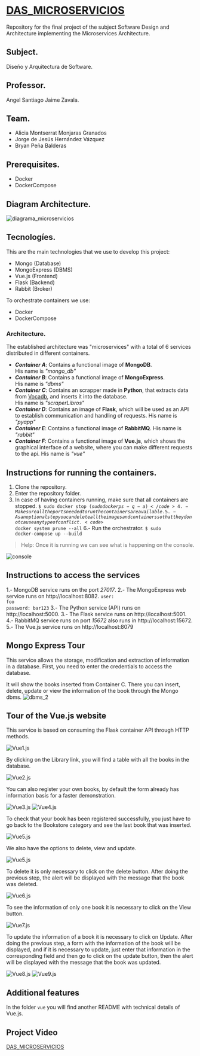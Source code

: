 # [DAS_MICROSERVICIOS](https://github.com/alicia-granados/DAS_MICROSERVICIOS)
Repository for the final project of the subject Software Design and Architecture implementing the Microservices Architecture.

## Subject.
Diseño y Arquitectura de Software.

## Professor.
Angel Santiago Jaime Zavala.

## Team.
- Alicia Montserrat Monjaras Granados
- Jorge de Jesús Hernández Vázquez
- Bryan Peña Balderas

## Prerequisites.
- Docker
- DockerCompose

## Diagram Architecture.
![diagrama_microservicios](/Ordinario/assets/Diagram/Diagram_microservices.jpg)

## Tecnologíes.
This are the main technologies that we use to develop this project:
- Mongo (Database)
- MongoExpress (DBMS)
- Vue.js (Frontend)
- Flask (Backend)
- Rabbit (Broker)

To orchestrate containers we use:
- Docker
- DockerCompose

### Architecture.
The established architecture was "microservices" with a total of 6 services distributed in different containers.
- ***Container A***: Contains a functional image of **MongoDB**.  
His name is *"mongo_db"*
- ***Container B***: Contains a functional image of **MongoExpress**.  
His name is *"dbms"*
- ***Container C***: Contains an scrapper made in **Python**, that extracts data from 
[Vocadb](https://developers.google.com/books), and inserts it into the database.  
His name is *"scraperLibros"*
- ***Container D***: Contains an image of **Flask**, which will be used as an API to establish communication and handling of requests.
His name is  *"pyapp"*
- ***Container E***: Contains a functional image of **RabbitMQ**.
His name is  *"rabbit"*
- ***Container F***: Contains a functional image of **Vue.js**, which shows the graphical interface of a website, where you can make different requests to the api.
His name is  *"vue"*


## Instructions for running the containers.
1. Clone the repository.
2. Enter the repository folder.
3. In case of having containers running, make sure that all containers are stopped.
<code>$ sudo docker stop $(sudo docker ps -q -a)</code>
4.- Make sure all the ports needed to run the containers are available.
5.- As an optional step you can delete all the images and containers so that they do not cause any  type of conflict .
<code>$ docker system prune --all</code>
6.- Run the orchestrator.
<code>$ sudo docker-compose up --build</code>
> Help: Once it is running we can see what is happening on the console.

![console](Ordinario/assets/console/console.jpg)

## Instructions to access the services
1.- MongoDB service runs on the port *27017*.
2.- The MongoExpress web service runs on http://localhost:8082.
<code>user: foo</code>  
<code>password: bar123</code>
3.- The Python service (API) runs on http://localhost:5000.
3.- The Flask service runs on http://localhost:5001.
4.- RabbitMQ service runs on port *15672*  also runs in http://localhost:15672.
5.- The Vue.js service runs on http://localhost:8079

## Mongo Express Tour
This service allows the storage, modification and extraction of information in a database. First, you need to enter the credentials to access the database.

It will show the books inserted from Container C. There you can insert, delete, update or view the information of the book through the Mongo dbms.
![dbms_2](Ordinario/assets/Mongo_Express/dbms_1.jpeg)

## Tour of the Vue.js website
This service is based on consuming the Flask container API through HTTP methods.

![Vue1.js](Ordinario/assets/Vue/vue_1.jpeg)

By clicking on the Library link, you will find a table with all the books in the database.

![Vue2.js](Ordinario/assets/Vue/vue_2.jpeg)

You can also register your own books, by default the form already has information
basis for a faster demonstration.

![Vue3.js](Ordinario/assets/Vue/vue_3.jpeg)
![Vue4.js](Ordinario/assets/Vue/vue_4.jpeg)


To check that your book has been registered successfully, you just have to go back to the Bookstore category and see
the last book that was inserted.

![Vue5.js](Ordinario/assets/Vue/vue_5.jpeg)

We also have the options to delete, view and update.

![Vue5.js](Ordinario/assets/Vue/vue_5.jpeg)

To delete it is only necessary to click on the delete button. After doing the previous step, the alert will be displayed with the message that the book was deleted.
  
![Vue6.js](Ordinario/assets/Vue/vue_6.jpeg)

To see the information of only one book it is necessary to click on the View button.

![Vue7.js](Ordinario/assets/Vue/vue_7.jpeg)

To update the information of a book it is necessary to click on Update. After doing the previous step, a form with the information of the book will be displayed, and if it is necessary to update, just enter that information in the corresponding field and then go to click on the update button, then the alert will be displayed with the message that the book was updated.

![Vue8.js](Ordinario/assets/Vue/vue_8.jpeg)
![Vue9.js](Ordinario/assets/Vue/vue_9.jpeg)


## Additional features
In the folder <code>vue</code> you will find another README with technical details of Vue.js.

## Project Video
[DAS_MICROSERVICIOS](https://drive.google.com/file/d/1uMHLMG_LsaQVn6itzyvkREYkrWXNFvk0/view?usp=sharing)